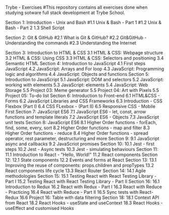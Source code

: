 Trybe - Exercises
#This repository contains all exercises done when studying sotware full stack development at Trybe School.

Section 1: Introduction - Unix and Bash 
#1.1 Unix & Bash - Part 1 
#1.2 Unix & Bash - Part 2 1.3 Shell Script

Section 2: Git & GitHub 
#2.1 What is Git & GitHub? 
#2.2 Git&GitHub - Understanding the commands 
#2.3 Understanding the Internet

Section 3: Introduction to HTML & CSS 3.1 HTML & CSS: Webpage structure 3.2 HTML & CSS: Using CSS 3.3 HTML & CSS: Selectors and positioning 3.4 Semantic HTML
Section 4: Introduction to JavaScript 4.1 First steps JavaScript 4.2 JavaScript: Arrays and For loop 4.3 JavaScript: Programming logic and algorithms 4.4 JavaScript: Objects and functions
Section 5: Introduction to JavaScript 5.1 JavaScript: DOM and selectors 5.2 JavaScript: working with elements 5.3 JavaScript: elements 5.4 JavaScript: Web Storage 5.5 Project 03: Meme generator 5.5 Project 04: Art with Pixels 5.5 Project 05: To-do list
Section 6: Introduction to Front-end 6.1 HTML&CSS - Forms 6.2 JavaScript Libraries and CSS Frameworks 6.3 Introduction - CSS Flexbox (Part I) 6.4 CSS FLexbox - (Part II) 6.5 Responsive CSS - Mobile First
Section 7: JavaScript ES6 7.1 JavaScript ES6 - let, const, arrow functions and template literals 7.2 JavaScript ES6 - Objects 7.3 JavaScript unit tests
Section 8: JavaScript ES6 8.1 Higher Order functions - forEach, find, some, every, sort 8.2 Higher Order functions - map and filter 8.3 Higher Order functions - reduce 8.4 Higher Order functions - spread operator, rest parameter, destructuring and more
Section 9: 9.1 JavaScript async and callbacks 9.2 JavaScriot promises
Section 10: 10.1 Jest - first steps 10.2 Jest - Async tests 10.3 Jest - simulating behaviours
Section 11: 11.1 Introduction to React - "Hello, World!" 11.2 React components
Section 12: 12.1 State components 12.2 Events and forms at React
Section 13: 13.1 Improving the reuse of components: props.children and propTypes 13.2 React components life cycle 13.3 React Router
Section 14: 14.1 Agile methodologies
Section 15: 15.1 Testing React with React Testing Library - Part I 15.2 Testing React with React Testing Library - Part II
Section 16: 16.1 Introduction to Redux 16.2 React with Redux - Part I 16.3 React with Reduce - Practicing 16.4 React with Reduce - Part II 16.5 Sync tests with React-Redux 16.6 Project 16: Table with data filtering
Section 18: 18.1 Context API from React 18.2 React Hooks - useState and useContext 18.3 React Hooks - useEffect and customised Hooks
 
